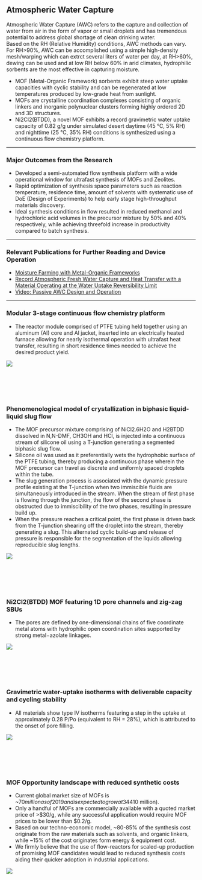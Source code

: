 ## Atmospheric Water Capture <br>
Atmospheric Water Capture (AWC) refers to the capture and collection of water from air in the form of vapor or small droplets and has tremendous potential to address global shortage of clean drinking water.<br>
Based on the RH (Relative Humidity) conditions, AWC methods can vary. For RH>90%, AWC can be accomplished using a simple high-density mesh/warping which can extrct several liters of water per day, at RH>60%, dewing can be used and at low RH below 60% in arid climates, hydrophilic sorbents are the most effective in capturing moisture.<br>  
- MOF (Metal-Organic Framework) sorbents exhibit steep water uptake capacities with cyclic stability and can be regenerated at low temperatures produced by low-grade heat from sunlight.<br>
- MOFs are crystalline coordination complexes consisting of organic linkers and inorganic polynuclear clusters forming highly ordered 2D and 3D structures.<br>
- Ni2Cl2(BTDD), a novel MOF exhibits a record gravimetric water uptake capacity of 0.82 g/g under simulated desert daytime (45 °C, 5% RH) and nighttime (25 °C, 35% RH) conditions is synthesized using a continuous flow chemistry platform.

---

### Major Outcomes from the Research <br>
- Developed a semi-automated flow synthesis platform with a wide operational window for ultrafast synthesis of MOFs and Zeolites.<br>
- Rapid optimization of synthesis space parameters such as reaction temperature, residence time, amount of solvents with systematic use of DoE (Design of Experiments) to help early stage high-throughput materials discovery. <br>
- Ideal synthesis conditions in flow resulted in reduced methanol and hydrochloric acid volumes in the precursor mixture by 50% and 40% respectively, while achieving threefold increase in productivity compared to batch synthesis. <br>

---

### Relevant Publications for Further Reading and Device Operation<br>
- [Moisture Farming with Metal-Organic Frameworks](https://www.sciencedirect.com/science/article/pii/S2451929417302322)
- [Record Atmospheric Fresh Water Capture and Heat Transfer with a Material Operating at the Water Uptake Reversibility Limit](https://pubs.acs.org/doi/abs/10.1021/acscentsci.7b00186)
- [Video: Passive AWC Design and Operation](https://www.youtube.com/watch?v=-6T3ICXWqjc)

---

### Modular 3-stage continuous flow chemistry platform <br>
- The reactor module comprised of PTFE tubing held together using an aluminum (Al) core and Al jacket, inserted into an electrically heated furnace allowing for nearly isothermal operation with ultrafast heat transfer, resulting in short residence times needed to achieve the desired product yield.<br> 
<img src="images/Reactor Schematic.JPG?raw=true"/>

<br><br>
---

### Phenomenological model of crystallization in biphasic liquid-liquid slug flow <br>
- The MOF precursor mixture comprising of NiCl2.6H2O and H2BTDD dissolved in N,N-DMF, CH3OH and HCl, is injected into a continuous stream of silicone oil using a T-junction generating a segmented biphasic slug flow. 
- Silicone oil was used as it preferentially wets the hydrophobic surface of the PTFE tubing, thereby producing a continuous phase wherein the MOF precursor can travel as discrete and uniformly spaced droplets within the tube.
- The slug generation process is associated with the dynamic pressure profile existing at the T-junction when two immiscible fluids are simultaneously introduced in the stream. When the stream of first phase is flowing through the junction, the flow of the second phase is obstructed due to immiscibility of the two phases, resulting in pressure build up.<br>
- When the pressure reaches a critical point, the first phase is driven back from the T-junction shearing off the droplet into the stream, thereby generating a slug. This alternated cyclic build-up and release of pressure is responsible for the segmentation of the liquids allowing reproducible slug lengths. <br>
<img src="images/AWC3.JPG?raw=true"/>

<br><br>
---

### Ni2Cl2(BTDD) MOF featuring 1D pore channels and zig-zag SBUs <br>
- The pores are defined by one-dimensional chains of five coordinate metal atoms with hydrophilic open coordination sites supported by strong metal−azolate linkages.
<img src="images/AWC4.JPG?raw=true"/>

<br><br>
---

### Gravimetric water-uptake isotherms with deliverable capacity and cycling stability <br>
- All materials show type IV isotherms featuring a step in the uptake at approximately 0.28 P/Po (equivalent to RH = 28%), which is attributed to the onset of pore filling.<br>
<img src="images/AWC5.JPG?raw=true"/>

<br><br>
---

### MOF Opportunity landscape with reduced synthetic costs <br>
- Current global market size of MOFs is ~$70 million as of 2019 and is expected to grow at 34% CAGR till 2024 (~$410 million). 
- Only a handful of MOFs are commercially available with a quoted market price of >$30/g, while any successful application would require MOF prices to be lower than $0.2/g. <br>
- Based on our techno-economic model, ~80-85% of the synthesis cost originate from the raw materials such as solvents, and organic linkers, while ~15% of the cost originates form energy & equipment cost. <br>
- We firmly believe that the use of flow-reactors for scaled-up production of promising MOF candidates would lead to reduced synthesis costs aiding their quicker adoption in industrial applications.<br>
<img src="images/AWC2.jpg?raw=true"/>

<br><br>
---

